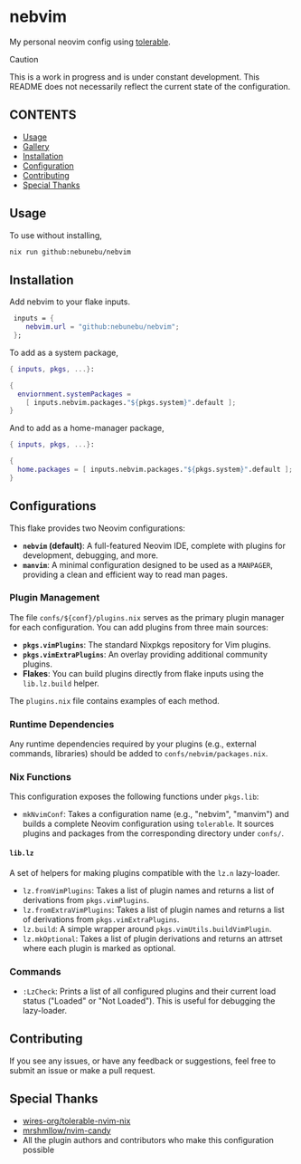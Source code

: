 # nebvim

My personal neovim config using [tolerable](https://github.com/wires-org/tolerable-nvim-nix).

> [!CAUTION]
> This is a work in progress and is under constant development.
> This README does not necessarily reflect the current state of the
> configuration.

## CONTENTS

- [Usage](#usage)
- [Gallery](#gallery)
- [Installation](#installation)
- [Configuration](#configuration)
- [Contributing](#contributing)
- [Special Thanks](#special-thanks)

## Usage

To use without installing,

```sh
nix run github:nebunebu/nebvim
```

## Installation

Add nebvim to your flake inputs.

```nix
 inputs = {
    nebvim.url = "github:nebunebu/nebvim";
 };
```

To add as a system package,

```nix
{ inputs, pkgs, ...}:

{
  enviornment.systemPackages =
    [ inputs.nebvim.packages."${pkgs.system}".default ];
}
```

And to add as a home-manager package,

```nix
{ inputs, pkgs, ...}:

{
  home.packages = [ inputs.nebvim.packages."${pkgs.system}".default ];
}
```

## Configurations

This flake provides two Neovim configurations:

-   **`nebvim` (default)**: A full-featured Neovim IDE, complete with plugins for development, debugging, and more.
-   **`manvim`**: A minimal configuration designed to be used as a `MANPAGER`, providing a clean and efficient way to read man pages.

### Plugin Management

The file `confs/${conf}/plugins.nix` serves as the primary plugin manager for each configuration. You can add plugins from three main sources:

-   **`pkgs.vimPlugins`**: The standard Nixpkgs repository for Vim plugins.
-   **`pkgs.vimExtraPlugins`**: An overlay providing additional community plugins.
-   **Flakes**: You can build plugins directly from flake inputs using the `lib.lz.build` helper.

The `plugins.nix` file contains examples of each method.


### Runtime Dependencies

Any runtime dependencies required by your plugins (e.g., external commands, libraries) should be added to `confs/nebvim/packages.nix`.

### Nix Functions

This configuration exposes the following functions under `pkgs.lib`:

- `mkNvimConf`: Takes a configuration name (e.g., "nebvim", "manvim") and builds a complete Neovim configuration using `tolerable`. It sources plugins and packages from the corresponding directory under `confs/`.

#### `lib.lz`

A set of helpers for making plugins compatible with the `lz.n` lazy-loader.

- `lz.fromVimPlugins`: Takes a list of plugin names and returns a list of derivations from `pkgs.vimPlugins`.
- `lz.fromExtraVimPlugins`: Takes a list of plugin names and returns a list of derivations from `pkgs.vimExtraPlugins`.
- `lz.build`: A simple wrapper around `pkgs.vimUtils.buildVimPlugin`.
- `lz.mkOptional`: Takes a list of plugin derivations and returns an attrset where each plugin is marked as optional.


### Commands

- `:LzCheck`: Prints a list of all configured plugins and their current load status ("Loaded" or "Not Loaded"). This is useful for debugging the lazy-loader.


## Contributing

If you see any issues, or have any feedback or suggestions, feel free to submit
an issue or make a pull request.

## Special Thanks

- [wires-org/tolerable-nvim-nix](https://github.com/wires-org/tolerable-nvim-nix)
- [mrshmllow/nvim-candy](https://github.com/mrshmllow/nvim-candy)
- All the plugin authors and contributors who make this configuration possible
